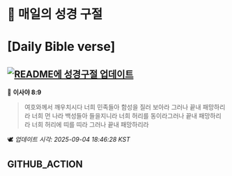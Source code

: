 # 🙏 매일의 성경 구절
# [Daily Bible verse]
## [![README에 성경구절 업데이트](https://github.com/DONGSUKA/first_test/actions/workflows/update-readme-bible.yml/badge.svg)](https://github.com/DONGSUKA/first_test/actions/workflows/update-readme-bible.yml)
<!-- START_BIBLE_VERSE -->
📖 **이사야 8:9**
> 여호와께서 깨우치시다 너희 민족들아 함성을 질러 보아라 그러나 끝내 패망하리라 너희 먼 나라 백성들아 들을지니라 너희 허리를 동이라그러나 끝내 패망하리라 너희 허리에 띠를 띠라 그러나 끝내 패망하리라

🕊️ _업데이트 시각: 2025-09-04 18:46:28 KST_
  <!-- END_BIBLE_VERSE -->
## GITHUB_ACTION

